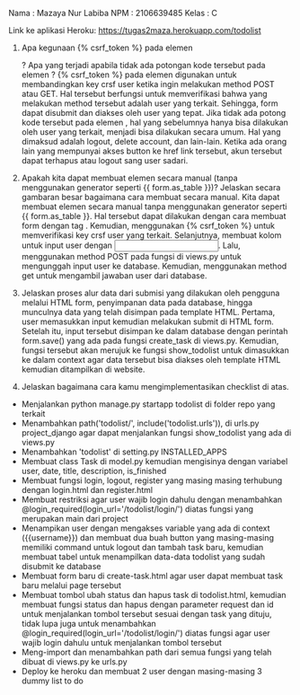 Nama    : Mazaya Nur Labiba
NPM     : 2106639485
Kelas   : C

Link ke aplikasi Heroku: https://tugas2maza.herokuapp.com/todolist

1. Apa kegunaan {% csrf_token %} pada elemen <form>? Apa yang terjadi apabila tidak ada potongan kode tersebut pada elemen <form>?
{% csrf_token %} pada elemen <form> digunakan untuk membandingkan key crsf user ketika ingin melakukan method POST atau GET. Hal tersebut berfungsi untuk memverifikasi bahwa yang melakukan method tersebut adalah user yang terkait. Sehingga, form dapat disubmit dan diakses oleh user yang tepat.
Jika tidak ada potong kode tersebut pada elemen <form>, hal yang sebelumnya hanya bisa dilakukan oleh user yang terkait, menjadi bisa dilakukan secara umum. Hal yang dimaksud adalah logout, delete account, dan lain-lain. Ketika ada orang lain yang mempunyai akses button ke href link tersebut, akun tersebut dapat terhapus atau logout sang user sadari.

2. Apakah kita dapat membuat elemen <form> secara manual (tanpa menggunakan generator seperti {{ form.as_table }})? Jelaskan secara gambaran besar bagaimana cara membuat <form> secara manual.
Kita dapat membuat elemen <form> secara manual tanpa menggunakan generator seperti {{ form.as_table }}. Hal tersebut dapat dilakukan dengan cara membuat form dengan tag <form>. Kemudian, menggunakan {% csrf_token %} untuk memverifikasi key crsf user yang terkait. Selanjutnya, membuat kolom untuk input user dengan <input>. Lalu, menggunakan method POST pada fungsi di views.py untuk mengunggah input user ke database. Kemudian, menggunakan method get untuk mengambil jawaban user dari database.

3. Jelaskan proses alur data dari submisi yang dilakukan oleh pengguna melalui HTML form, penyimpanan data pada database, hingga munculnya data yang telah disimpan pada template HTML.
Pertama, user memasukkan input kemudian melakukan submit di HTML form. Setelah itu, input tersebut disimpan ke dalam database dengan perintah form.save() yang ada pada fungsi create_task di views.py. Kemudian, fungsi tersebut akan merujuk ke fungsi show_todolist untuk dimasukkan ke dalam context agar data tersebut bisa diakses oleh template HTML kemudian ditampilkan di website.

4. Jelaskan bagaimana cara kamu mengimplementasikan checklist di atas.
- Menjalankan python manage.py startapp todolist di folder repo yang terkait
- Menambahkan path('todolist/', include('todolist.urls')), di urls.py project_django agar dapat menjalankan fungsi show_todolist yang ada di views.py
- Menambahkan 'todolist' di setting.py INSTALLED_APPS
- Membuat class Task di model.py kemudian mengisinya dengan variabel user, date, title, description, is_finished
- Membuat fungsi login, logout, register yang masing masing terhubung dengan login.html dan register.html
- Membuat restriksi agar user wajib login dahulu dengan menambahkan @login_required(login_url='/todolist/login/') diatas fungsi yang merupakan main dari project
- Menampikan user dengan mengakses variable yang ada di context ({{username}}) dan membuat dua buah button yang masing-masing memiliki command untuk logout dan tambah task baru, kemudian membuat tabel untuk menampilkan data-data todolist yang sudah disubmit ke database
- Membuat form baru di create-task.html agar user dapat membuat task baru melalui page tersebut
- Membuat tombol ubah status dan hapus task di todolist.html, kemudian membuat fungsi status dan hapus dengan parameter request dan id untuk menjalankan tombol tersebut sesuai dengan task yang dituju, tidak lupa juga untuk menambahkan @login_required(login_url='/todolist/login/') diatas fungsi agar user wajib login dahulu untuk menjalankan tombol tersebut
- Meng-import dan menambahkan path dari semua fungsi yang telah dibuat di views.py ke urls.py
- Deploy ke heroku dan membuat 2 user dengan masing-masing 3 dummy list to do
